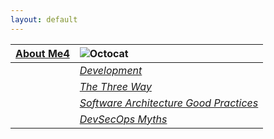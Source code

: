 ```yaml
---
layout: default
---
```



| [**About Me4**](./about.html)|![Octocat](https://github.githubassets.com/images/icons/emoji/octocat.png)         |
|:-------------|:------------------|
|| [_Development_](./development.html) |
||[_The Three Way_](./the-three-way.html)  |
|| [_Software Architecture Good Practices_](./software-architecture.html) |
|| [_DevSecOps Myths_](./DevSecOps.html) |


